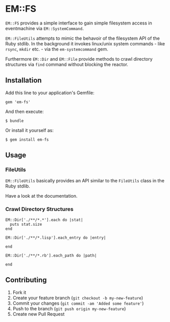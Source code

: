 # EM::FS

`EM::FS` provides a simple interface to gain simple filesystem access
in eventmachine via `EM::SystemCommand`.

`EM::FileUtils` attempts to mimic the behavoir of the filesystem API
of the Ruby stdlib. In the background it invokes linux/unix system
commands - like `rsync`, `mkdir` etc. - via the `em-systemcommand`
gem.

Furthermore `EM::Dir` and `EM::File` provide methods to crawl
directory structures via `find` command without blocking the reactor.

## Installation

Add this line to your application's Gemfile:

    gem 'em-fs'

And then execute:

    $ bundle

Or install it yourself as:

    $ gem install em-fs

## Usage

### FileUtils

`EM::FileUtils` basically provides an API similar to the `FileUtils`
class in the Ruby stdlib.

Have a look at the documentation.

### Crawl Directory Structures

    EM::Dir['./**/*.*'].each do |stat|
      puts stat.size
    end
    
    EM::Dir['./**/*.lisp'].each_entry do |entry|
      
    end
    
    EM::Dir['./**/*.rb'].each_path do |path|
      
    end

## Contributing

1. Fork it
2. Create your feature branch (`git checkout -b my-new-feature`)
3. Commit your changes (`git commit -am 'Added some feature'`)
4. Push to the branch (`git push origin my-new-feature`)
5. Create new Pull Request
